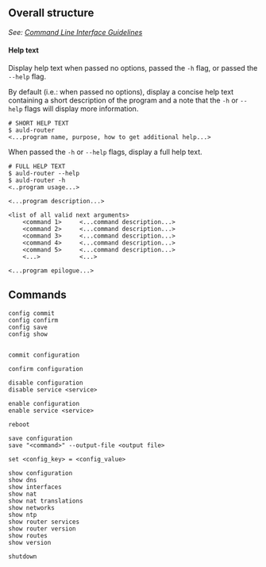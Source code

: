 
## Overall structure

*See: [Command Line Interface Guidelines](https://clig.dev)*

#### Help text

Display help text when passed no options, passed the `-h` flag, or passed the `--help` flag. 

By default (i.e.: when passed no options), display a concise help text containing a short description of the program and a note that the `-h` or `--help` flags will display more information. 

```
# SHORT HELP TEXT
$ auld-router
<...program name, purpose, how to get additional help...>
```

When passed the `-h` or `--help` flags, display a full help text.

```
# FULL HELP TEXT
$ auld-router --help
$ auld-router -h
<..program usage...>

<...program description...>

<list of all valid next arguments>
    <command 1>     <...command description...>
    <command 2>     <...command description...>
    <command 3>     <...command description...>
    <command 4>     <...command description...>
    <command 5>     <...command description...>
    <...>           <...>

<...program epilogue...>
```


## Commands

```
config commit
config confirm
config save
config show


commit configuration

confirm configuration

disable configuration
disable service <service>

enable configuration
enable service <service>

reboot

save configuration
save "<command>" --output-file <output file>

set <config_key> = <config_value>

show configuration
show dns
show interfaces
show nat
show nat translations
show networks
show ntp
show router services
show router version
show routes
show version

shutdown
```
